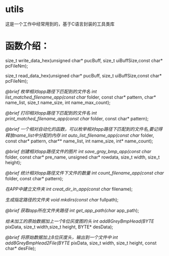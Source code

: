 # utils

这是一个工作中经常用到的，基于C语言封装的工具类库

# 函数介绍：

size_t write_data_hex(unsigned char* pucBuff, size_t uiBuffSize,const char* pcFileNm);

size_t read_data_hex(unsigned char* pucBuff, size_t uiBuffSize,const char* pcFileNm);

*@brief 枚举相对app路径下匹配到的文件名
int list_matched_filename_app(const char* folder, const char* pattern, char* name_list, size_t name_size, int name_max_count);

*@brief 打印相对app路径下匹配到的文件名
int print_matched_filename_app(const char* folder, const char* pattern);

*@brief 一个相对自动化的函数，可以枚举相对app路径下匹配到的文件名,要记得释放name_list中分配的内存
int auto_list_filename_app(const char* folder, const char* pattern, char** name_list, int name_size, int* name_count);

*@brief 创建相对app路径文件的图片
int save_gray_bmp_app(const char* folder, const char* pre_name, unsigned char* rowdata, size_t width, size_t height);

*@brief 统计相对app路径文件下文件的数量
int count_filename_app(const char* folder, const char* pattern);

*在APP中建立文件夹
int creat_dir_in_app(const char* filename);

*生成指定路径的文件夹
void mkdirs(const char* fullpath);

*@brief 获取app所在文件夹路径
int get_app_path(char* app_path);

*给未加工的原始数据加上一个8位灰度图的头
int add8GreyBmpHead(BYTE* pixData, size_t width,size_t height, BYTE* desData);

*@brief 将原始数据加上8位灰度头，输出到一个文件中
int add8GreyBmpHead2File(BYTE* pixData, size_t width, size_t height, const char* desFile);



